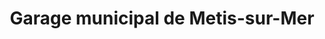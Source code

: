 ---
title: "Garage municipal de Metis-sur-Mer"
url: /metis-sur-mer/garage-municipal-de-metis-sur-mer/
shop: car repair
---